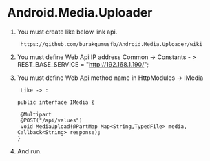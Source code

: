 # Android.Media.Uploader

1) You must create like below link api.

        https://github.com/burakgumusfb/Android.Media.Uploader/wiki
        
2)  You must define Web Api IP address
    Common -> Constants - > REST_BASE_SERVICE = "http://192.168.1.190/";
    
3)  You must define Web Api method name in HttpModules -> IMedia
   
         Like -> : 
 
        public interface IMedia {

         @Multipart
         @POST("/api/values")
         void MediaUpload(@PartMap Map<String,TypedFile> media, Callback<String> response);
        }

4) And run.
